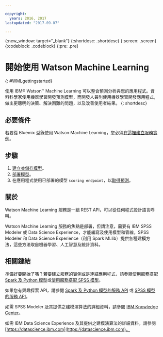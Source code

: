 ```yaml
---

copyright:
  years: 2016, 2017
lastupdated: "2017-09-07"

---
```


<!-- Common attributes used in the template are defined as follows: -->
{:new_window: target="_blank"}
{:shortdesc: .shortdesc}
{:screen: .screen}
{:codeblock: .codeblock}
{:pre: .pre}

# 開始使用 Watson Machine Learning
{: #WMLgettingstarted}

使用 IBM® Watson™ Machine Learning 可以整合預測分析與您的應用程式。資料科學家使用機器學習開發預測模型，而開發人員則使用機器學習開發應用程式，做出更聰明的決策、解決困難的問題，以及改善使用者結果。
{: shortdesc}

## 必要條件

若要從 Bluemix 型錄使用 Watson Machine Learning，您必須[在這裡建立服務實例](https://console.bluemix.net/catalog/services/ibm-watson-machine-learning/)。

## 步驟

1. [建立並儲存模型](pm_custom_models.html)。
2. [部署模型](pm_service_api_spark_online.html)。
3. 在應用程式使用已部署的模型 `scoring endpoint`，以[取得預測](pm_service_api_spark_building.html)。

## 關於

Watson Machine Learning 服務是一組 REST API，可以從任何程式設計語言呼叫。

Watson Machine Learning 服務的焦點是部署，但請注意，需要有 IBM SPSS Modeler 或 Data Science Experience，才能編寫及使用模型和管線。SPSS Modeler 和 Data Science Experience（利用 Spark MLlib）提供各種建模方法，這些方法取自機器學習、人工智慧及統計資料。


## 相關鏈結

準備好要開始了嗎？若要建立服務的實例或是連結應用程式，請參閱[使用服務搭配 Spark
及 Python 模型](using_pm_service_dsx.html)或[使用服務搭配 SPSS 模型](using_pm_service.html)。

如果您有興趣探索 API，請參閱 [Spark 及 Python 模型的服務 API](pm_service_api_spark.html) 或 [SPSS 模型的服務 API](pm_service_api_spss.html)。

如需 SPSS Modeler 及其提供之建模演算法的詳細資料，請參閱 [IBM Knowledge
Center](https://www.ibm.com/support/knowledgecenter/SS3RA7)。

如需 IBM Data Science Experience 及其提供之建模演算法的詳細資料，請參閱 [https://datascience.ibm.com](https://datascience.ibm.com)。
